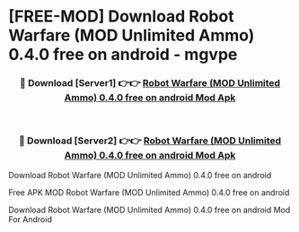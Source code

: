 # [FREE-MOD] Download Robot Warfare (MOD Unlimited Ammo) 0.4.0 free on android - mgvpe


<div align="center">
<h3>🔴 Download [Server1] 👉👉 <a href="https://apk-comot.site?title=Robot_Warfare_(MOD_Unlimited_Ammo)_0.4.0_free_on_android">Robot Warfare (MOD Unlimited Ammo) 0.4.0 free on android Mod Apk</a></h3><br>

<h3>🔴 Download [Server2] 👉👉 <a href="https://apk-comot.site?title=Robot_Warfare_(MOD_Unlimited_Ammo)_0.4.0_free_on_android">Robot Warfare (MOD Unlimited Ammo) 0.4.0 free on android Mod Apk</a></h3>
</div>



Download Robot Warfare (MOD Unlimited Ammo) 0.4.0 free on android 

Free APK MOD Robot Warfare (MOD Unlimited Ammo) 0.4.0 free on android 

Download Robot Warfare (MOD Unlimited Ammo) 0.4.0 free on android Mod For Android
